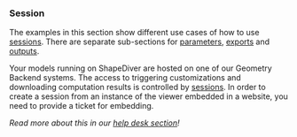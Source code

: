 ### Session

The examples in this section show different use cases of how to use [sessions](https://viewer.shapediver.com/v3/latest/api/interfaces/ISessionApi.html). There are separate sub-sections for [parameters](https://viewer.shapediver.com/v3/latest/api/interfaces/IParameterApi.html), [exports](https://viewer.shapediver.com/v3/latest/api/interfaces/IExportApi.html) and [outputs](https://viewer.shapediver.com/v3/latest/api/interfaces/IOutputApi.html).

Your models running on ShapeDiver are hosted on one of our Geometry Backend systems. The access to triggering customizations and downloading computation results is controlled by [sessions](https://viewer.shapediver.com/v3/latest/api/interfaces/ISessionApi.html). In order to create a session from an instance of the viewer embedded in a website, you need to provide a ticket for embedding.

_Read more about this in our [help desk section](https://help.shapediver.com/doc/sessions)!_